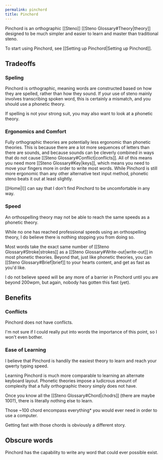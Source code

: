 ```yaml
---
permalink: pinchord
title: Pinchord
---
```


Pinchord is an orthographic [[Steno]] [[Steno Glossary#Theory|theory]] designed to be much simpler and easier to learn and master than traditional steno.

To start using Pinchord, see [[Setting up Pinchord|Setting up Pinchord]].

## Tradeoffs

### Speling

Pinchord is orthographic, meaning words are constructed based on how they are spelled, rather than how they sound. If your use of steno mainly involves transcribing spoken word, this is certainly a mismatch, and you should use a phonetic theory.

If spelling is not your strong suit, you may also want to look at a phonetic theory.

### Ergonomics and Comfort

Fully orthographic theories are potentially less ergonomic than phonetic theories. This is because there are a lot more sequences of letters than there are sounds, and because sounds can be cleverly combined in ways that do not cause [[Steno Glossary#Conflict|conflicts]]. All of this means you need more [[Steno Glossary#Key|keys]], which means you need to move your fingers more in order to write most words. While Pinchord is still more ergonomic than any other alternative text input method, phonetic steno beats it out at least slightly.

[[Home|I]] can say that I don't find Pinchord to be uncomfortable in any way.

### Speed

An orthospelling theory may not be able to reach the same speeds as a phonetic theory.

While no one has reached professional speeds using an orthospelling theory, I do believe there is nothing stopping you from doing so.

Most words take the exact same number of [[Steno Glossary#Stroke|strokes]] as a [[Steno Glossary#Write-out|write-out]] in most phonetic theories. Beyond that, just like phonetic theories, you can [[Steno Glossary#Brief|brief]] to your hearts content, and get as fast as you'd like.

I do not believe speed will be any more of a barrier in Pinchord until you are beyond 200wpm, but again, nobody has gotten this fast (yet).

## Benefits

### Conflicts

Pinchord does not have conflicts.

I'm not sure if I could really put into words the importance of this point, so I won't even bother.

### Ease of Learning

I believe that Pinchord is handily the easiest theory to learn and reach your qwerty typing speed.

Learning Pinchord is much more comparable to learning an alternate keyboard layout. Phonetic theories impose a ludicrous amount of complexity that a fully orthographic theory simply does not have.

Once you know all the [[Steno Glossary#Chord|chodrs]] (there are maybe 100?), there is literally nothing else to learn.

Those ~100 chord encompass everything* you would ever need in order to use a computer.

Getting fast with those chords is obviously a different story.

## Obscure words

Pinchord has the capability to write any word that could ever possible exist.
